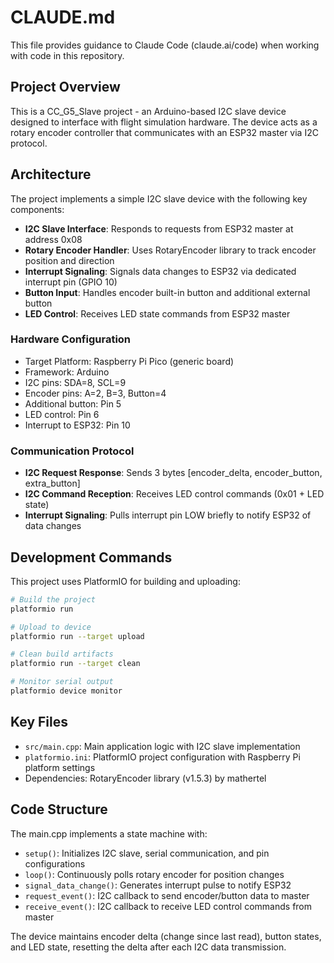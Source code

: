 # CLAUDE.md

This file provides guidance to Claude Code (claude.ai/code) when working with code in this repository.

## Project Overview

This is a CC_G5_Slave project - an Arduino-based I2C slave device designed to interface with flight simulation hardware. The device acts as a rotary encoder controller that communicates with an ESP32 master via I2C protocol.

## Architecture

The project implements a simple I2C slave device with the following key components:

- **I2C Slave Interface**: Responds to requests from ESP32 master at address 0x08
- **Rotary Encoder Handler**: Uses RotaryEncoder library to track encoder position and direction 
- **Interrupt Signaling**: Signals data changes to ESP32 via dedicated interrupt pin (GPIO 10)
- **Button Input**: Handles encoder built-in button and additional external button
- **LED Control**: Receives LED state commands from ESP32 master

### Hardware Configuration
- Target Platform: Raspberry Pi Pico (generic board)
- Framework: Arduino
- I2C pins: SDA=8, SCL=9
- Encoder pins: A=2, B=3, Button=4
- Additional button: Pin 5
- LED control: Pin 6
- Interrupt to ESP32: Pin 10

### Communication Protocol
- **I2C Request Response**: Sends 3 bytes [encoder_delta, encoder_button, extra_button]
- **I2C Command Reception**: Receives LED control commands (0x01 + LED state)
- **Interrupt Signaling**: Pulls interrupt pin LOW briefly to notify ESP32 of data changes

## Development Commands

This project uses PlatformIO for building and uploading:

```bash
# Build the project
platformio run

# Upload to device
platformio run --target upload

# Clean build artifacts
platformio run --target clean

# Monitor serial output
platformio device monitor
```

## Key Files

- `src/main.cpp`: Main application logic with I2C slave implementation
- `platformio.ini`: PlatformIO project configuration with Raspberry Pi platform settings
- Dependencies: RotaryEncoder library (v1.5.3) by mathertel

## Code Structure

The main.cpp implements a state machine with:
- `setup()`: Initializes I2C slave, serial communication, and pin configurations
- `loop()`: Continuously polls rotary encoder for position changes
- `signal_data_change()`: Generates interrupt pulse to notify ESP32
- `request_event()`: I2C callback to send encoder/button data to master
- `receive_event()`: I2C callback to receive LED control commands from master

The device maintains encoder delta (change since last read), button states, and LED state, resetting the delta after each I2C data transmission.